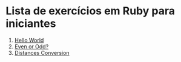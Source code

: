 # Lista de exercícios em Ruby para iniciantes

1. [Hello World](hello_world)
2. [Even or Odd?](even_or_odd)
2. [Distances Conversion](distances_conversion)
